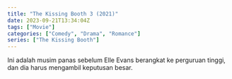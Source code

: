 ```yaml
---
title: "The Kissing Booth 3 (2021)"
date: 2023-09-21T13:34:04Z
tags: ["Movie"]
categories: ["Comedy", "Drama", "Romance"]
series: ["The Kissing Booth"]
---
```


Ini adalah musim panas sebelum Elle Evans berangkat ke perguruan tinggi, dan dia harus mengambil keputusan besar.

<mux-player stream-type="on-demand"
  src="https://kp3d-my.sharepoint.com/personal/ryoo_kp3d_onmicrosoft_com/_layouts/15/download.aspx?share=EcXvpTTrsqVIlrLQDYYy0DcB1C2cmBSLMgfS9CcTIElBtg" metadata-video-title="The Kissing Booth 3 (2021)" prefer-playback="mse" controls>
  </mux-player>
  
  
  <script src="https://cdn.jsdelivr.net/npm/@mux/mux-player"></script>
  
 <script id="6IODEKQ5LiGxrndu4BOKE9GGJ8qp5UbXQOKvozSJUZk" type="application/ld+json">
 {
  "@context": "https://schema.org/",
  "@type": "VideoObject",
  "name": "The Kissing Booth 3 (2021)",
  "contentUrl": "https://stream.mux.com/6IODEKQ5LiGxrndu4BOKE9GGJ8qp5UbXQOKvozSJUZk.m3u8",
  "thumbnailUrl": "https://www.themoviedb.org/t/p/original/jpDyo4FT7xCPs9Enx0B6dIeP85e.jpg?width=314&fit_mode=preserve&time=25",
  "uploadDate": "2023-09-21T13:34:04Z",
}

</script>